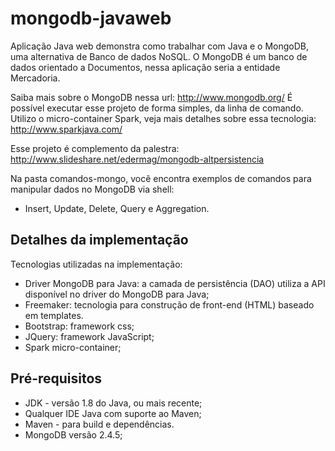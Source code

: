 mongodb-javaweb
===============
Aplicação Java web demonstra como trabalhar com Java e o MongoDB, uma alternativa de Banco de dados NoSQL. O MongoDB é um banco de dados orientado a Documentos, nessa aplicação seria a entidade Mercadoria.

Saiba mais sobre o MongoDB nessa url: http://www.mongodb.org/
É possível executar esse projeto de forma simples, da linha de comando. Utilizo o micro-container Spark, veja mais detalhes sobre essa tecnologia: http://www.sparkjava.com/ 

Esse projeto é complemento da palestra: http://www.slideshare.net/edermag/mongodb-altpersistencia

Na pasta comandos-mongo, você encontra exemplos de comandos para manipular dados no MongoDB via shell:
* Insert, Update, Delete, Query e Aggregation.

Detalhes da implementação
-------
Tecnologias utilizadas na implementação:

* Driver MongoDB para Java: a camada de persistência (DAO) utiliza a API disponível no driver do MongoDB para Java;
* Freemaker: tecnologia para construção de front-end (HTML) baseado em templates.
* Bootstrap: framework css;
* JQuery: framework JavaScript;
* Spark micro-container;

Pré-requisitos
-------
* JDK - versão 1.8 do Java, ou mais recente;
* Qualquer IDE Java com suporte ao Maven;
* Maven - para build e dependências.
* MongoDB versão 2.4.5;

